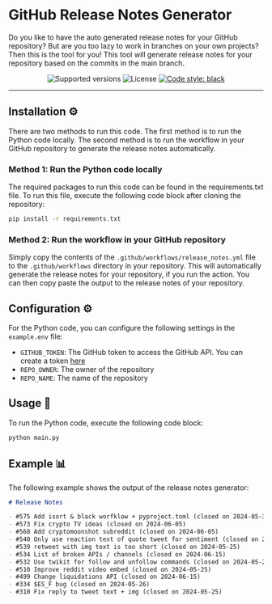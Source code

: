 # GitHub Release Notes Generator

Do you like to have the auto generated release notes for your GitHub repository? But are you too lazy to work in branches on your own projects? Then this is the tool for you! This tool will generate release notes for your repository based on the commits in the main branch.

<p align="center">
  <img src="https://img.shields.io/badge/python-3.8+-blue.svg" alt="Supported versions">
  <img src="https://img.shields.io/github/license/StephanAkkerman/release-notes-generatorsvg?color=brightgreen" alt="License">
  <a href="https://github.com/psf/black"><img src="https://img.shields.io/badge/code%20style-black-000000.svg" alt="Code style: black"></a>
</p>

---

## Installation ⚙️

There are two methods to run this code. The first method is to run the Python code locally. The second method is to run the workflow in your GitHub repository to generate the release notes automatically.

### Method 1: Run the Python code locally

The required packages to run this code can be found in the requirements.txt file. To run this file, execute the following code block after cloning the repository:

```bash
pip install -r requirements.txt
```

### Method 2: Run the workflow in your GitHub repository

Simply copy the contents of the `.github/workflows/release_notes.yml` file to the `.github/workflows` directory in your repository. This will automatically generate the release notes for your repository, if you run the action. You can then copy paste the output to the release notes of your repository.

## Configuration ⚙️

For the Python code, you can configure the following settings in the `example.env` file:

- `GITHUB_TOKEN`: The GitHub token to access the GitHub API. You can create a token [here](https://github.com/settings/tokens/new)
- `REPO_OWNER`: The owner of the repository
- `REPO_NAME`: The name of the repository

## Usage 🚀

To run the Python code, execute the following code block:

```python
python main.py
```

## Example 📊

The following example shows the output of the release notes generator:

```markdown
# Release Notes

- #575 Add isort & black worfklow + pyproject.toml (closed on 2024-05-31)
- #573 Fix crypto TV ideas (closed on 2024-06-05)
- #568 Add cryptomoonshot subreddit (closed on 2024-06-05)
- #540 Only use reaction text of quote tweet for sentiment (closed on 2024-05-25)
- #539 retweet with img text is too short (closed on 2024-05-25)
- #534 List of broken APIs / channels (closed on 2024-06-15)
- #532 Use twikit for follow and unfollow commands (closed on 2024-05-25)
- #510 Improve reddit video embed (closed on 2024-05-25)
- #499 Change liquidations API (closed on 2024-06-15)
- #334 $ES_F bug (closed on 2024-05-26)
- #310 Fix reply to tweet text + img (closed on 2024-05-25)
```
